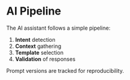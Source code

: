 # AI Pipeline

The AI assistant follows a simple pipeline:

1. **Intent** detection
2. **Context** gathering
3. **Template** selection
4. **Validation** of responses

Prompt versions are tracked for reproducibility.

